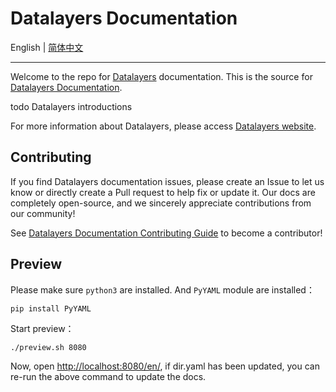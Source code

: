 # Datalayers Documentation


English | [简体中文](./README-CN.md)

---

Welcome to the repo for [Datalayers](https://github.com/datalayers-io/docs-datalayers) documentation. This is the source for [Datalayers Documentation](https://docs.datalayers.io/).

todo Datalayers introductions

For more information about Datalayers, please access [Datalayers website](https://www.datalayers.io/en).

## Contributing

If you find Datalayers documentation issues, please create an Issue to let us know or directly create a Pull request to help fix or update it. Our docs are completely open-source, and we sincerely appreciate contributions from our community!

See [Datalayers Documentation Contributing Guide](./CONTRIBUTING-EN.md) to become a contributor!


## Preview

Please make sure `python3` are installed. And `PyYAML` module are installed：

```
pip install PyYAML
```

Start preview：

```sh
./preview.sh 8080
```

Now, open <http://localhost:8080/en/>, if dir.yaml has been updated, you can re-run the above command to update the docs.
